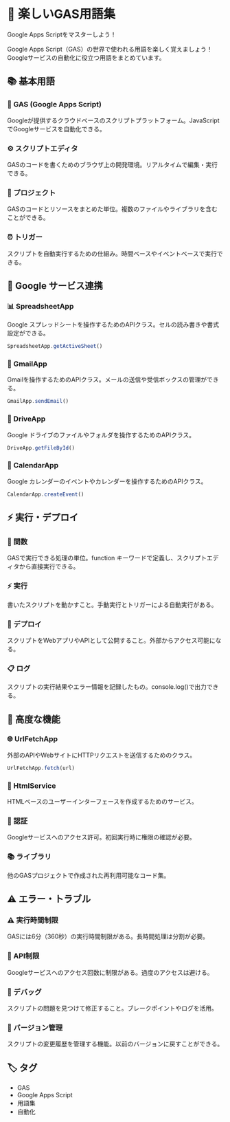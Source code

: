 # 🚀 楽しいGAS用語集

Google Apps Scriptをマスターしよう！

Google Apps Script（GAS）の世界で使われる用語を楽しく覚えましょう！Googleサービスの自動化に役立つ用語をまとめています。

## 📚 基本用語

### 🚀 GAS (Google Apps Script)
Googleが提供するクラウドベースのスクリプトプラットフォーム。JavaScriptでGoogleサービスを自動化できる。

### ⚙️ スクリプトエディタ
GASのコードを書くためのブラウザ上の開発環境。リアルタイムで編集・実行できる。

### 📁 プロジェクト
GASのコードとリソースをまとめた単位。複数のファイルやライブラリを含むことができる。

### ⏰ トリガー
スクリプトを自動実行するための仕組み。時間ベースやイベントベースで実行できる。

## 🔗 Google サービス連携

### 📊 SpreadsheetApp
Google スプレッドシートを操作するためのAPIクラス。セルの読み書きや書式設定ができる。
```javascript
SpreadsheetApp.getActiveSheet()
```

### 📧 GmailApp
Gmailを操作するためのAPIクラス。メールの送信や受信ボックスの管理ができる。
```javascript
GmailApp.sendEmail()
```

### 💾 DriveApp
Google ドライブのファイルやフォルダを操作するためのAPIクラス。
```javascript
DriveApp.getFileById()
```

### 📅 CalendarApp
Google カレンダーのイベントやカレンダーを操作するためのAPIクラス。
```javascript
CalendarApp.createEvent()
```

## ⚡ 実行・デプロイ

### 🔧 関数
GASで実行できる処理の単位。function キーワードで定義し、スクリプトエディタから直接実行できる。

### ⚡ 実行
書いたスクリプトを動かすこと。手動実行とトリガーによる自動実行がある。

### 🚀 デプロイ
スクリプトをWebアプリやAPIとして公開すること。外部からアクセス可能になる。

### 📋 ログ
スクリプトの実行結果やエラー情報を記録したもの。console.log()で出力できる。

## 🎨 高度な機能

### 🌐 UrlFetchApp
外部のAPIやWebサイトにHTTPリクエストを送信するためのクラス。
```javascript
UrlFetchApp.fetch(url)
```

### 🎨 HtmlService
HTMLベースのユーザーインターフェースを作成するためのサービス。

### 🔐 認証
Googleサービスへのアクセス許可。初回実行時に権限の確認が必要。

### 📚 ライブラリ
他のGASプロジェクトで作成された再利用可能なコード集。

## ⚠️ エラー・トラブル

### ⚠️ 実行時間制限
GASには6分（360秒）の実行時間制限がある。長時間処理は分割が必要。

### 🚫 API制限
Googleサービスへのアクセス回数に制限がある。過度のアクセスは避ける。

### 🐛 デバッグ
スクリプトの問題を見つけて修正すること。ブレークポイントやログを活用。

### 🔄 バージョン管理
スクリプトの変更履歴を管理する機能。以前のバージョンに戻すことができる。

## 🏷️ タグ

- GAS
- Google Apps Script
- 用語集
- 自動化